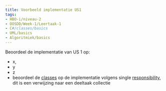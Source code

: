```yaml
---
title: Voorbeeld implementatie US1
tags:
- HBO-i/niveau-2
- OOSDD/Week-1/Leertaak-1
- C#/classes/basics
- UML/basics
- Algoritmiek/basics
---
```


Beoordeel de implementatie van US 1 op:
- x, 
- y
- z
- beoordeel de [classes]() op de implementatie volgens single [responsibility](Ondersteunende-informatie\Cognitieve-modellen\Development\SOLID\SOLID-niveau-2), dit is een verwijzing naar een deeltaak collectie
